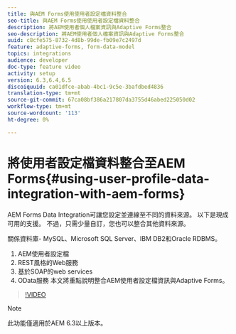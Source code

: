 ```yaml
---
title: 與AEM Forms使用使用者設定檔資料整合
seo-title: 與AEM Forms使用使用者設定檔資料整合
description: 將AEM使用者個人檔案資訊與Adaptive Forms整合
seo-description: 將AEM使用者個人檔案資訊與Adaptive Forms整合
uuid: c8cfe575-8732-4d8b-99de-fb09e7c2497d
feature: adaptive-forms, form-data-model
topics: integrations
audience: developer
doc-type: feature video
activity: setup
version: 6.3,6.4,6.5
discoiquuid: ca01dfce-abab-4bc1-9c5e-3bafdbed4836
translation-type: tm+mt
source-git-commit: 67ca08bf386a217807da3755d46abed225050d02
workflow-type: tm+mt
source-wordcount: '113'
ht-degree: 0%

---
```



# 將使用者設定檔資料整合至AEM Forms{#using-user-profile-data-integration-with-aem-forms}

AEM Forms Data Integration可讓您設定並連線至不同的資料來源。 以下是現成可用的支援。 不過，只需少量自訂，您也可以整合其他資料來源。

關係資料庫- MySQL、Microsoft SQL Server、IBM DB2和Oracle RDBMS。

1. AEM使用者設定檔
1. REST風格的Web服務
1. 基於SOAP的web services
1. OData服務
本文將重點說明整合AEM使用者設定檔資訊與Adaptive Forms。

>[!VIDEO](https://video.tv.adobe.com/v/17432/?quality=9&learn=on)

>[!NOTE]
>
>此功能僅適用於AEM 6.3以上版本。

